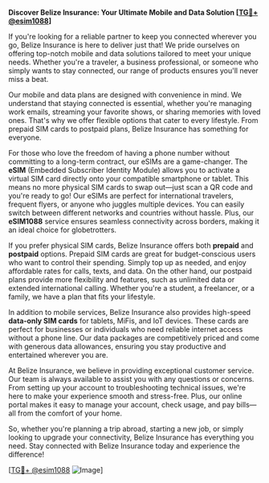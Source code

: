 **Discover Belize Insurance: Your Ultimate Mobile and Data Solution [[TG💪+ @esim1088](https://t.me/s/esim1088)]**

If you're looking for a reliable partner to keep you connected wherever you go, Belize Insurance is here to deliver just that! We pride ourselves on offering top-notch mobile and data solutions tailored to meet your unique needs. Whether you're a traveler, a business professional, or someone who simply wants to stay connected, our range of products ensures you'll never miss a beat.

Our mobile and data plans are designed with convenience in mind. We understand that staying connected is essential, whether you're managing work emails, streaming your favorite shows, or sharing memories with loved ones. That's why we offer flexible options that cater to every lifestyle. From prepaid SIM cards to postpaid plans, Belize Insurance has something for everyone.

For those who love the freedom of having a phone number without committing to a long-term contract, our eSIMs are a game-changer. The **eSIM** (Embedded Subscriber Identity Module) allows you to activate a virtual SIM card directly onto your compatible smartphone or tablet. This means no more physical SIM cards to swap out—just scan a QR code and you're ready to go! Our eSIMs are perfect for international travelers, frequent flyers, or anyone who juggles multiple devices. You can easily switch between different networks and countries without hassle. Plus, our **eSIM1088** service ensures seamless connectivity across borders, making it an ideal choice for globetrotters.

If you prefer physical SIM cards, Belize Insurance offers both **prepaid** and **postpaid** options. Prepaid SIM cards are great for budget-conscious users who want to control their spending. Simply top up as needed, and enjoy affordable rates for calls, texts, and data. On the other hand, our postpaid plans provide more flexibility and features, such as unlimited data or extended international calling. Whether you're a student, a freelancer, or a family, we have a plan that fits your lifestyle.

In addition to mobile services, Belize Insurance also provides high-speed **data-only SIM cards** for tablets, MiFis, and IoT devices. These cards are perfect for businesses or individuals who need reliable internet access without a phone line. Our data packages are competitively priced and come with generous data allowances, ensuring you stay productive and entertained wherever you are.

At Belize Insurance, we believe in providing exceptional customer service. Our team is always available to assist you with any questions or concerns. From setting up your account to troubleshooting technical issues, we're here to make your experience smooth and stress-free. Plus, our online portal makes it easy to manage your account, check usage, and pay bills—all from the comfort of your home.

So, whether you're planning a trip abroad, starting a new job, or simply looking to upgrade your connectivity, Belize Insurance has everything you need. Stay connected with Belize Insurance today and experience the difference!

[[TG💪+ @esim1088](https://t.me/s/esim1088) ![Image](https://i.postimg.cc/Y0z9fWf4/image.png)]
